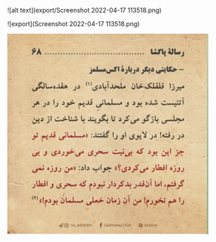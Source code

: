 ![alt text](export/Screenshot 2022-04-17 113518.png)

![export](Screenshot 2022-04-17 113518.png)

![Employee data](/export/test.png?raw=true "Employee Data title")
